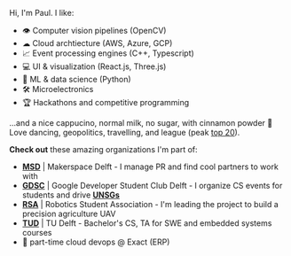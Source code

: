 Hi, I'm Paul. I like:
- 👁️ Computer vision pipelines (OpenCV)
- ☁ Cloud archtiecture (AWS, Azure, GCP)
- 📈 Event processing engines (C++, Typescript)
- 💻 UI & visualization (React.js, Three.js)
- 🤖 ML & data science (Python)
- 🛠️ Microelectronics
- 🏆 Hackathons and competitive programming

...and a nice cappucino, normal milk, no sugar, with cinnamon powder 🥴 Love dancing, geopolitics, travelling, and league (peak [top 20](league.png)).

**Check out** these amazing organizations I'm part of:
- [**MSD**](https://www.makerspacedelft.nl/) | Makerspace Delft - I manage PR and find cool partners to work with
- [**GDSC**](https://gdsc.community.dev/delft-university-of-technology/) | Google Developer Student Club Delft - I organize CS events for students and drive [**UNSGs**](https://sdgs.un.org/goals)
- [**RSA**](https://rsadelft.nl/sign-up/) | Robotics Student Association - I'm leading the project to build a precision agriculture UAV
- [**TUD**](https://www.tudelft.nl/) | TU Delft - Bachelor's CS, TA for SWE and embedded systems courses
- 💼 part-time cloud devops @ Exact (ERP) 
